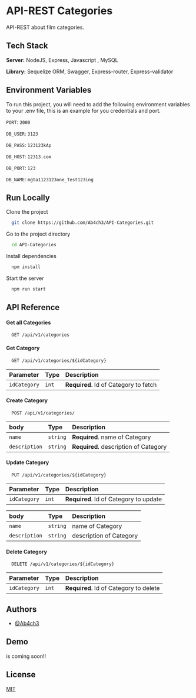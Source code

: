 
# API-REST Categories

API-REST about film categories.

## Tech Stack

**Server:** NodeJS, Express, Javascript , MySQL

**Library:** Sequelize ORM, Swagger, Express-router, Express-validator


## Environment Variables

To run this project, you will need to add the following environment variables to your .env file, this is an example for you credentials and port.


`PORT`: `2000`

`DB_USER`: `3123`

`DB_PASS`: `123123kAp`

`DB_HOST`: `12313.com`

`DB_PORT`: `123`

`DB_NAME`: `mgta1123123one_Test123ing`
## Run Locally

Clone the project

```bash
  git clone https://github.com/Ab4ch3/API-Categories.git
```

Go to the project directory

```bash
  cd API-Categories
```

Install dependencies

```bash
  npm install
```

Start the server

```bash
  npm run start
```


## API Reference

#### Get all Categories

```http
  GET /api/v1/categories
```



#### Get Category

```http
  GET /api/v1/categories/${idCategory}
```

| Parameter | Type     | Description                       |
| :-------- | :------- | :-------------------------------- |
| `idCategory`      | `int` | **Required**. Id of Category to fetch |

#### Create Category

```http
  POST /api/v1/categories/
```

| body | Type     | Description                       |
| :-------- | :------- | :-------------------------------- |
| `name`      | `string` | **Required**. name of Category |
| `description`      | `string` | **Required**. description of Category |

#### Update Category

```http
  PUT /api/v1/categories/${idCategory}
```

| Parameter | Type     | Description                       |
| :-------- | :------- | :-------------------------------- |
| `idCategory`      | `int` | **Required**. Id of Category to update |

| body | Type     | Description                       |
| :-------- | :------- | :-------------------------------- |
| `name`      | `string` |  name of Category |
| `description`      | `string` |  description of Category |

#### Delete Category

```http
  DELETE /api/v1/categories/${idCategory}
```

| Parameter | Type     | Description                       |
| :-------- | :------- | :-------------------------------- |
| `idCategory`      | `int` | **Required**. Id of Category to delete |

## Authors

- [@Ab4ch3](https://github.com/Ab4ch3)


## Demo

is coming soon!!


## License

[MIT](https://choosealicense.com/licenses/mit/)
